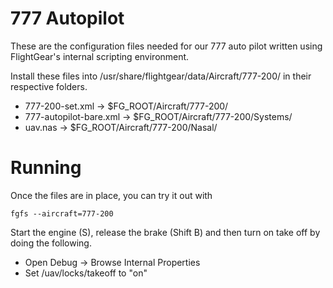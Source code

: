 777 Autopilot
=============

These are the configuration files needed for our 777 auto pilot
written using FlightGear's internal scripting environment.


Install these files into /usr/share/flightgear/data/Aircraft/777-200/
in their respective folders.

- 777-200-set.xml -> $FG_ROOT/Aircraft/777-200/
- 777-autopilot-bare.xml -> $FG_ROOT/Aircraft/777-200/Systems/
- uav.nas -> $FG_ROOT/Aircraft/777-200/Nasal/


Running
=======

Once the files are in place, you can try it out with

    fgfs --aircraft=777-200

Start the engine (S), release the brake (Shift B) and then turn on take off
by doing the following.

- Open Debug -> Browse Internal Properties
- Set /uav/locks/takeoff to "on"

